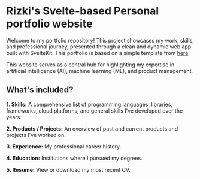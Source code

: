 # Rizki's Svelte-based Personal portfolio website

Welcome to my portfolio repository! This project showcases my work, skills, and professional journey, presented through a clean and dynamic web app built with SvelteKit. This portfolio is based on a simple template from [here](https://github.com/RiadhAdrani/slick-portfolio-svelte).

This website serves as a central hub for highlighting my expertise in artificial intelligence (AI), machine learning (ML), and product management.

## **What's included?**

**1. Skills:** A comprehensive list of programming languages, libraries, frameworks, cloud platforms, and general skills I've developed over the years.

**2. Products / Projects:** An overview of past and current products and projects I've worked on.

**3. Experience:** My professional career history.

**4. Education:** Institutions where I pursued my degrees.

**5. Resume:** View or download my most recent CV.